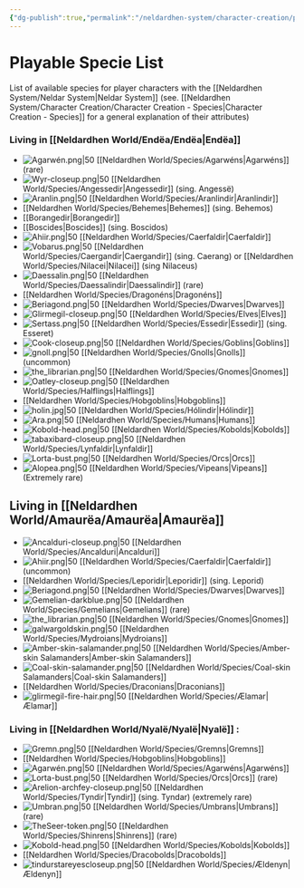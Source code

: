 ```yaml
---
{"dg-publish":true,"permalink":"/neldardhen-system/character-creation/playable-species-list/"}
---
```



# Playable Specie List

List of available species for player characters with the [[Neldardhen System/Neldar System\|Neldar System]] (see. [[Neldardhen System/Character Creation/Character Creation - Species\|Character Creation - Species]] for a general explanation of their attributes)
### Living in [[Neldardhen World/Endëa/Endëa\|Endëa]]

- ![Agarwén.png|50](/img/user/Images/Species/Agarw%C3%A9n.png) [[Neldardhen World/Species/Agarwéns\|Agarwéns]] (rare)
- ![Wyr-closeup.png|50](/img/user/Images/Species/Wyr-closeup.png) [[Neldardhen World/Species/Angessedir\|Angessedir]] (sing. Angessë) 
- ![Aranlin.png|50](/img/user/Images/Species/Aranlin.png) [[Neldardhen World/Species/Aranlindir\|Aranlindir]] 
- [[Neldardhen World/Species/Behemes\|Behemes]] (sing. Behemos)
- [[Borangedir\|Borangedir]] 
- [[Boscides\|Boscides]] (sing. Boscidos) 
- ![Ahiir.png|50](/img/user/Images/Species/Ahiir.png) [[Neldardhen World/Species/Caerfaldir\|Caerfaldir]] 
- ![Vobarus.png|50](/img/user/Images/Species/Vobarus.png) [[Neldardhen World/Species/Caergandir\|Caergandir]] (sing. Caerang) or [[Neldardhen World/Species/Nilacei\|Nilacei]] (sing Nilaceus) 
- ![Daessalin.png|50](/img/user/Images/Species/Daessalin.png) [[Neldardhen World/Species/Daessalindir\|Daessalindir]] (rare)
- [[Neldardhen World/Species/Dragonéns\|Dragonéns]]
- ![Beriagond.png|50](/img/user/Images/Species/Beriagond.png) [[Neldardhen World/Species/Dwarves\|Dwarves]] 
- ![Glirmegil-closeup.png|50](/img/user/Images/Species/Glirmegil-closeup.png) [[Neldardhen World/Species/Elves\|Elves]] 
- ![Sertass.png|50](/img/user/Images/Species/Sertass.png) [[Neldardhen World/Species/Essedir\|Essedir]] (sing. Esseret) 
- ![Cook-closeup.png|50](/img/user/Images/Species/Cook-closeup.png) [[Neldardhen World/Species/Goblins\|Goblins]] 
- ![gnoll.png|50](/img/user/Images/Species/gnoll.png)  [[Neldardhen World/Species/Gnolls\|Gnolls]] (uncommon)
- ![the_librarian.png|50](/img/user/Images/Species/the_librarian.png) [[Neldardhen World/Species/Gnomes\|Gnomes]]
- ![Oatley-closeup.png|50](/img/user/Images/Species/Oatley-closeup.png) [[Neldardhen World/Species/Halflings\|Halflings]]
- [[Neldardhen World/Species/Hobgoblins\|Hobgoblins]] 
- ![holin.jpg|50](/img/user/Images/Species/holin.jpg) [[Neldardhen World/Species/Hólindir\|Hólindir]] 
- ![Ara.png|50](/img/user/Images/Species/Ara.png) [[Neldardhen World/Species/Humans\|Humans]]
- ![Kobold-head.png|50](/img/user/Images/Species/Kobold-head.png) [[Neldardhen World/Species/Kobolds\|Kobolds]]
- ![tabaxibard-closeup.png|50](/img/user/Images/Species/tabaxibard-closeup.png) [[Neldardhen World/Species/Lynfaldir\|Lynfaldir]] 
- ![Lorta-bust.png|50](/img/user/Images/Species/Lorta-bust.png) [[Neldardhen World/Species/Orcs\|Orcs]] 
- ![Alopea.png|50](/img/user/Images/Species/Alopea.png) [[Neldardhen World/Species/Vipeans\|Vipeans]] (Extremely rare)

 
## Living in [[Neldardhen World/Amaurëa/Amaurëa\|Amaurëa]]

- ![Ancalduri-closeup.png|50](/img/user/Images/Species/Ancalduri-closeup.png) [[Neldardhen World/Species/Ancalduri\|Ancalduri]]
- ![Ahiir.png|50](/img/user/Images/Species/Ahiir.png) [[Neldardhen World/Species/Caerfaldir\|Caerfaldir]] (uncommon) 
- [[Neldardhen World/Species/Leporidir\|Leporidir]] (sing. Leporid) 
- ![Beriagond.png|50](/img/user/Images/Species/Beriagond.png) [[Neldardhen World/Species/Dwarves\|Dwarves]] 
- ![Gemelian-darkblue.png|50](/img/user/Images/Species/Gemelian-darkblue.png) [[Neldardhen World/Species/Gemelians\|Gemelians]] (rare)
- ![the_librarian.png|50](/img/user/Images/Species/the_librarian.png) [[Neldardhen World/Species/Gnomes\|Gnomes]] 
- ![galwargoldskin.png|50](/img/user/Images/Species/galwargoldskin.png) [[Neldardhen World/Species/Mydroians\|Mydroians]] 
- ![Amber-skin-salamander.png|50](/img/user/Images/Species/Amber-skin-salamander.png) [[Neldardhen World/Species/Amber-skin Salamanders\|Amber-skin Salamanders]]
- ![Coal-skin-salamander.png|50](/img/user/Images/Species/Coal-skin-salamander.png) [[Neldardhen World/Species/Coal-skin Salamanders\|Coal-skin Salamanders]]
- [[Neldardhen World/Species/Draconians\|Draconians]]
- ![glirmegil-fire-hair.png|50](/img/user/Images/Species/glirmegil-fire-hair.png) [[Neldardhen World/Species/Ælamar\|Ælamar]]

### Living in  [[Neldardhen World/Nyalë/Nyalë\|Nyalë]] :

- ![Gremn.png|50](/img/user/Images/Species/Gremn.png) [[Neldardhen World/Species/Gremns\|Gremns]]
- [[Neldardhen World/Species/Hobgoblins\|Hobgoblins]] 
- ![Agarwén.png|50](/img/user/Images/Species/Agarw%C3%A9n.png) [[Neldardhen World/Species/Agarwéns\|Agarwéns]]
- ![Lorta-bust.png|50](/img/user/Images/Species/Lorta-bust.png) [[Neldardhen World/Species/Orcs\|Orcs]] (rare)
- ![Arelion-archfey-closeup.png|50](/img/user/Images/Species/Arelion-archfey-closeup.png) [[Neldardhen World/Species/Tyndir\|Tyndir]] (sing. Tyndar) (extremely rare)
- ![Umbran.png|50](/img/user/Images/Species/Umbran.png) [[Neldardhen World/Species/Umbrans\|Umbrans]] (rare)
- ![TheSeer-token.png|50](/img/user/Images/Species/TheSeer-token.png) [[Neldardhen World/Species/Shinrens\|Shinrens]] (rare)
- ![Kobold-head.png|50](/img/user/Images/Species/Kobold-head.png) [[Neldardhen World/Species/Kobolds\|Kobolds]]
- [[Neldardhen World/Species/Dracobolds\|Dracobolds]] 
- ![tindurstareyescloseup.png|50](/img/user/Images/Species/tindurstareyescloseup.png) [[Neldardhen World/Species/Ældenyn\|Ældenyn]]

